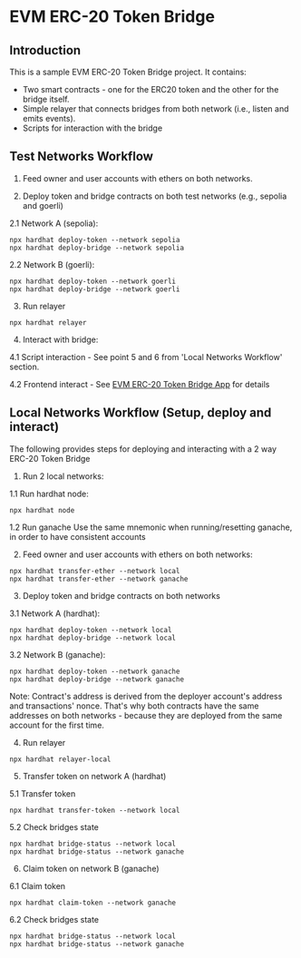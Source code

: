 # EVM ERC-20 Token Bridge

## Introduction

This is a sample EVM ERC-20 Token Bridge project. It contains:

- Two smart contracts - one for the ERC20 token and the other for the bridge itself.
- Simple relayer that connects bridges from both network (i.e., listen and emits events).
- Scripts for interaction with the bridge

## Test Networks Workflow

1. Feed owner and user accounts with ethers on both networks.

2. Deploy token and bridge contracts on both test networks (e.g., sepolia and goerli)

2.1 Network A (sepolia):

```node
npx hardhat deploy-token --network sepolia
npx hardhat deploy-bridge --network sepolia
```

2.2 Network B (goerli):

```node
npx hardhat deploy-token --network goerli
npx hardhat deploy-bridge --network goerli
```

3. Run relayer

```node
npx hardhat relayer
```

4. Interact with bridge:

4.1 Script interaction - See point 5 and 6 from 'Local Networks Workflow' section.

4.2 Frontend interact - See [EVM ERC-20 Token Bridge App](https://github.com/danail-vasilev/evm-token-bridge-frontend) for details

## Local Networks Workflow (Setup, deploy and interact)

The following provides steps for deploying and interacting with a 2 way ERC-20 Token Bridge

1. Run 2 local networks:

1.1 Run hardhat node:

```node
npx hardhat node
```

1.2 Run ganache
Use the same mnemonic when running/resetting ganache, in order to have consistent accounts

2. Feed owner and user accounts with ethers on both networks:

```node
npx hardhat transfer-ether --network local
npx hardhat transfer-ether --network ganache
```

3. Deploy token and bridge contracts on both networks

3.1 Network A (hardhat):

```node
npx hardhat deploy-token --network local
npx hardhat deploy-bridge --network local
```

3.2 Network B (ganache):

```node
npx hardhat deploy-token --network ganache
npx hardhat deploy-bridge --network ganache
```

Note: Contract's address is derived from the deployer account's address and transactions' nonce.
That's why both contracts have the same addresses on both networks - because they are deployed from
the same account for the first time.

4. Run relayer

```node
npx hardhat relayer-local
```

5. Transfer token on network A (hardhat)

5.1 Transfer token

```node
npx hardhat transfer-token --network local
```

5.2 Check bridges state

```node
npx hardhat bridge-status --network local
npx hardhat bridge-status --network ganache
```

6. Claim token on network B (ganache)

6.1 Claim token

```node
npx hardhat claim-token --network ganache
```

6.2 Check bridges state

```node
npx hardhat bridge-status --network local
npx hardhat bridge-status --network ganache
```
